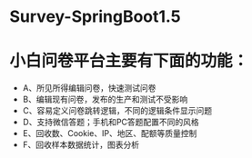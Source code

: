# Survey-SpringBoot1.5

# 小白问卷平台主要有下面的功能：
- A、所见所得编辑问卷，快速测试问卷
- B、编辑现有问卷，发布的生产和测试不受影响
- C、容易定义问卷跳转逻辑，不同的逻辑条件显示问题
- D、支持微信答题；手机和PC答题配置不同的风格
- E、回收数、Cookie、IP、地区、配额等质量控制
- F、回收样本数据统计，图表分析
